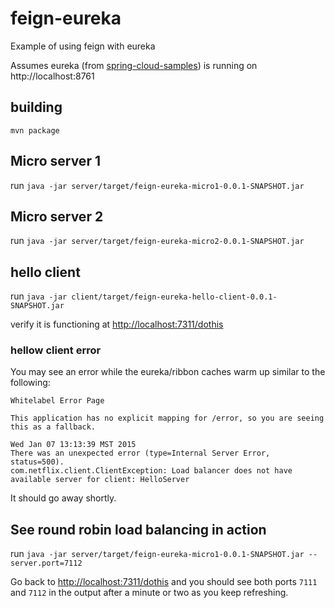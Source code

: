 # feign-eureka
Example of using feign with eureka

Assumes eureka (from [spring-cloud-samples](https://github.com/spring-cloud-samples/eureka)) is running on http://localhost:8761

## building

`mvn package`

## Micro server 1

run `java -jar server/target/feign-eureka-micro1-0.0.1-SNAPSHOT.jar`

## Micro server 2

run `java -jar server/target/feign-eureka-micro2-0.0.1-SNAPSHOT.jar`

## hello client

run `java -jar client/target/feign-eureka-hello-client-0.0.1-SNAPSHOT.jar`

verify it is functioning at [http://localhost:7311/dothis](http://localhost:7311/dothis)


### hellow client error

You may see an error while the eureka/ribbon caches warm up similar to the following:

    Whitelabel Error Page

    This application has no explicit mapping for /error, so you are seeing this as a fallback.

    Wed Jan 07 13:13:39 MST 2015
    There was an unexpected error (type=Internal Server Error, status=500).
    com.netflix.client.ClientException: Load balancer does not have available server for client: HelloServer

It should go away shortly.

## See round robin load balancing in action

run `java -jar server/target/feign-eureka-micro1-0.0.1-SNAPSHOT.jar --server.port=7112`

Go back to [http://localhost:7311/dothis](http://localhost:7311/dothis) and you should see both ports `7111` and `7112` in the output after a minute or two as you keep refreshing.
